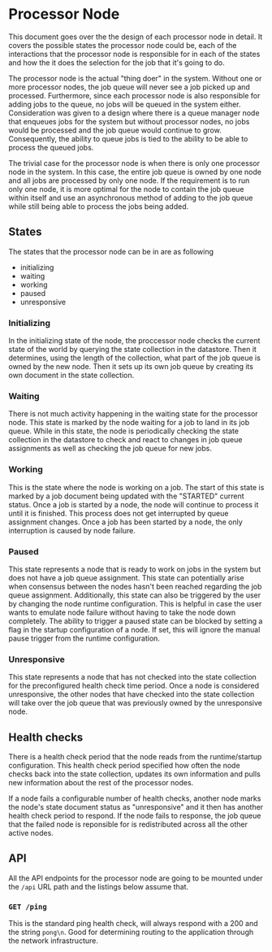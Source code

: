 # Processor Node

This document goes over the the design of each processor node in detail. It covers the possible states the processor node could be, each of the interactions that the processor node is responsible for in each of the states and how the it does the selection for the job that it's going to do.

The processor node is the actual "thing doer" in the system. Without one or more processor nodes, the job queue will never see a job picked up and processed. Furthermore, since each processor node is also responsible for adding jobs to the queue, no jobs will be queued in the system either. Consideration was given to a design where there is a queue manager node that enqueues jobs for the system but without processor nodes, no jobs would be processed and the job queue would continue to grow. Consequently, the ability to queue jobs is tied to the ability to be able to process the queued jobs.

The trivial case for the processor node is when there is only one processor node in the system. In this case, the entire job queue is owned by one node and all jobs are processed by only one node. If the requirement is to run only one node, it is more optimal for the node to contain the job queue within itself and use an asynchronous method of adding to the job queue while still being able to process the jobs being added.

## States

The states that the processor node can be in are as following

- initializing
- waiting
- working
- paused
- unresponsive

### Initializing

In the initializing state of the node, the proccessor node checks the current state of the world by querying the state collection in the datastore. Then it determines, using the length of the collection, what part of the job queue is owned by the new node. Then it sets up its own job queue by creating its own document in the state collection.

### Waiting

There is not much activity happening in the waiting state for the processor node. This state is marked by the node waiting for a job to land in its job queue. While in this state, the node is periodically checking the state collection in the datastore to check and react to changes in job queue assignments as well as checking the job queue for new jobs.

### Working

This is the state where the node is working on a job. The start of this state is marked by a job document being updated with the "STARTED" current status. Once a job is started by a node, the node will continue to process it until it is finished. This process does not get interrupted by queue assignment changes. Once a job has been started by a node, the only interruption is caused by node failure.

### Paused

This state represents a node that is ready to work on jobs in the system but does not have a job queue assignment. This state can potentially arise when consensus between the nodes hasn't been reached regarding the job queue assignment. Additionally, this state can also be triggered by the user by changing the node runtime configuration. This is helpful in case the user wants to emulate node failure without having to take the node down completely. The ability to trigger a paused state can be blocked by setting a flag in the startup configuration of a node. If set, this will ignore the manual pause trigger from the runtime configuration.

### Unresponsive

This state represents a node that has not checked into the state collection for the preconfigured health check time period. Once a node is considered unresponsive, the other nodes that have checked into the state collection will take over the job queue that was previously owned by the unresponsive node.

## Health checks

There is a health check period that the node reads from the runtime/startup configuration. This health check period specified how often the node checks back into the state collection, updates its own information and pulls new information about the rest of the processor nodes.

If a node fails a configurable number of health checks, another node marks the node's state document status as "unresponsive" and it then has another health check period to respond. If the node fails to response, the job queue that the failed node is reponsible for is redistributed across all the other active nodes.

## API

All the API endpoints for the processor node are going to be mounted under the `/api` URL path and the listings below assume that.

### `GET /ping`

This is the standard ping health check, will always respond with a 200 and the string `pong\n`. Good for determining routing to the application through the network infrastructure.
